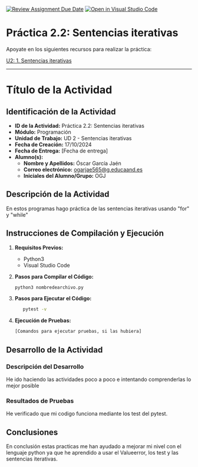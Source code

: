 [![Review Assignment Due Date](https://classroom.github.com/assets/deadline-readme-button-22041afd0340ce965d47ae6ef1cefeee28c7c493a6346c4f15d667ab976d596c.svg)](https://classroom.github.com/a/qQgBV5uk)
[![Open in Visual Studio Code](https://classroom.github.com/assets/open-in-vscode-2e0aaae1b6195c2367325f4f02e2d04e9abb55f0b24a779b69b11b9e10269abc.svg)](https://classroom.github.com/online_ide?assignment_repo_id=16691650&assignment_repo_type=AssignmentRepo)
# Práctica 2.2: Sentencias iterativas

Apoyate en los siguientes recursos para realizar la práctica:

[U2: 1. Sentencias iterativas](https://revilofe.github.io/section1/u02/practica/PROG-U2.-Practica002/)

---

# Título de la Actividad

## Identificación de la Actividad
- **ID de la Actividad:** Práctica 2.2: Sentencias iterativas
- **Módulo:** Programación
- **Unidad de Trabajo:** UD 2 - Sentencias iterativas
- **Fecha de Creación:** 17/10/2024
- **Fecha de Entrega:** [Fecha de entrega]
- **Alumno(s):** 
  - **Nombre y Apellidos:** Óscar García Jaén
  - **Correo electrónico:** ogarjae565@g.educaand.es
  - **Iniciales del Alumno/Grupo:** OGJ

## Descripción de la Actividad
En estos programas hago práctica de las sentencias iterativas usando "for" y "while"

## Instrucciones de Compilación y Ejecución
1. **Requisitos Previos:**
   - Python3
   - Visual Studio Code

2. **Pasos para Compilar el Código:**
   ```bash
   python3 nombredearchivo.py
   ```

3. **Pasos para Ejecutar el Código:**
   ```bash
      pytest -v
   ```

4. **Ejecución de Pruebas:**
   ```bash
   [Comandos para ejecutar pruebas, si las hubiera]
   ```

## Desarrollo de la Actividad
### Descripción del Desarrollo
He ido haciendo las actividades poco a poco e intentando comprenderlas lo mejor posible

### Resultados de Pruebas
He verificado que mi codigo funciona mediante los test del pytest.


## Conclusiones
En conclusión estas practicas me han ayudado a mejorar mi nivel con el lenguaje python ya que he aprendido a usar el Valueerror, los test y las sentencias iterativas.

